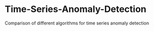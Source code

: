 # Time-Series-Anomaly-Detection
Comparison of different algorithms for time series anomaly detection
